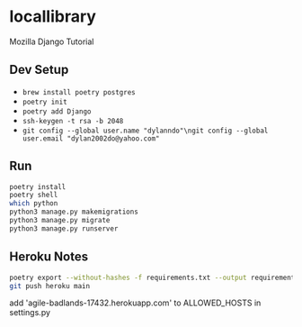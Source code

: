 # locallibrary
Mozilla Django Tutorial

## Dev Setup
* `brew install poetry postgres`
* `poetry init`
* `poetry add Django`
* `ssh-keygen -t rsa -b 2048`
* `git config --global user.name "dylanndo"\ngit config --global user.email "dylan2002do@yahoo.com"`

## Run
```bash
poetry install
poetry shell
which python
python3 manage.py makemigrations
python3 manage.py migrate
python3 manage.py runserver
```
## Heroku Notes
```bash
poetry export --without-hashes -f requirements.txt --output requirements.txt
git push heroku main
```

add 'agile-badlands-17432.herokuapp.com' to ALLOWED_HOSTS in settings.py